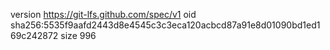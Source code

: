 version https://git-lfs.github.com/spec/v1
oid sha256:5535f9aafd2443d8e4545c3c3eca120acbcd87a91e8d01090bd1ed169c242872
size 996
